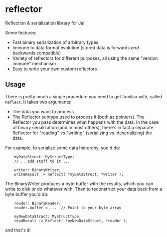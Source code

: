 # reflector
Reflection & serialization library for Jai

Some features:
- Fast binary serialization of arbitrary types
- Immune to data format evolution (stored data is forwards _and_ backwards compatible)
- Variety of reflectors for different purposes, all using the same "version immune" mechanism
- Easy to write your own custom reflectors

## Usage
There is pretty much a single procedure you need to get familiar with, called `Reflect`. It takes two arguments:
- The data you want to process
- The Reflector subtype used to process it
(both as pointers). The Reflector you pass determines what happens with the data. In the case of binary serialization (and in most others), there's in fact a separate Reflector for "reading" vs "writing" (serializing vs. deserializing) the data.

For example, to serialize some data hierarchy, you'd do:
```jai
    myDataStruct: MyStructType;
    // .. add stuff to it ...

    writer: BinaryWriter;
    writeResult := Reflect( *myDataStruct, *writer );
```
The BinaryWriter produces a byte buffer with the results, which you can write to disk or do whatever with. Then to reconstruct your data back from a byte buffer you'd do:
```jai
    reader: BinaryReader;
    reader.buffer = ...  // Point to your byte array

    myNewDataStruct: MyStructType;
    readResult := Reflect( *myNewDataStruct, *reader );
```
and that's it!
